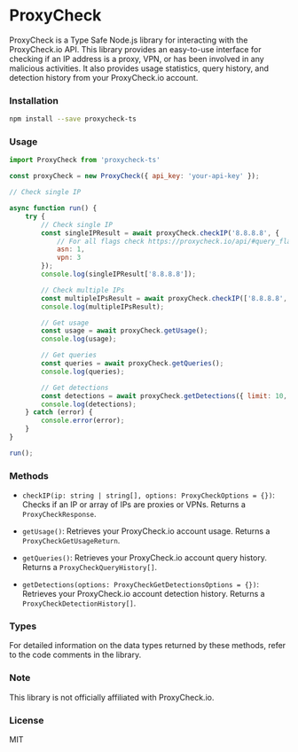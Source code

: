 # ProxyCheck

ProxyCheck is a Type Safe Node.js library for interacting with the ProxyCheck.io API. This library provides an easy-to-use interface for checking if an IP address is a proxy, VPN, or has been involved in any malicious activities. It also provides usage statistics, query history, and detection history from your ProxyCheck.io account.

### Installation

```bash
npm install --save proxycheck-ts
```

### Usage

```javascript
import ProxyCheck from 'proxycheck-ts'

const proxyCheck = new ProxyCheck({ api_key: 'your-api-key' });

// Check single IP

async function run() {
    try {
        // Check single IP
        const singleIPResult = await proxyCheck.checkIP('8.8.8.8', {
            // For all flags check https://proxycheck.io/api/#query_flags
            asn: 1,
            vpn: 3
        });
        console.log(singleIPResult['8.8.8.8']);

        // Check multiple IPs
        const multipleIPsResult = await proxyCheck.checkIP(['8.8.8.8', '8.8.4.4']);
        console.log(multipleIPsResult);

        // Get usage
        const usage = await proxyCheck.getUsage();
        console.log(usage);

        // Get queries
        const queries = await proxyCheck.getQueries();
        console.log(queries);

        // Get detections
        const detections = await proxyCheck.getDetections({ limit: 10, offset: 0 });
        console.log(detections);
    } catch (error) {
        console.error(error);
    }
}

run();
```

### Methods

- `checkIP(ip: string | string[], options: ProxyCheckOptions = {})`: Checks if an IP or array of IPs are proxies or VPNs. Returns a `ProxyCheckResponse`.

- `getUsage()`: Retrieves your ProxyCheck.io account usage. Returns a `ProxyCheckGetUsageReturn`.

- `getQueries()`: Retrieves your ProxyCheck.io account query history. Returns a `ProxyCheckQueryHistory[]`.

- `getDetections(options: ProxyCheckGetDetectionsOptions = {})`: Retrieves your ProxyCheck.io account detection history. Returns a `ProxyCheckDetectionHistory[]`.

### Types

For detailed information on the data types returned by these methods, refer to the code comments in the library.

### Note

This library is not officially affiliated with ProxyCheck.io.

### License

MIT